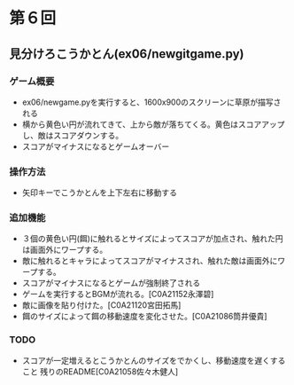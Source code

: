 # 第６回
## 見分けろこうかとん(ex06/newgitgame.py)
### ゲーム概要
- ex06/newgame.pyを実行すると、1600x900のスクリーンに草原が描写される
- 横から黄色い円が流れてきて、上から敵が落ちてくる。黄色はスコアアップし、敵はスコアダウンする。
- スコアがマイナスになるとゲームオーバー
### 操作方法
- 矢印キーでこうかとんを上下左右に移動する
### 追加機能
- ３個の黄色い円(餌)に触れるとサイズによってスコアが加点され、触れた円は画面外にワープする。　
-   敵に触れるとキャラによってスコアがマイナスされ、触れた敵は画面外にワープする。
- スコアがマイナスになるとゲームが強制終了される
- ゲームを実行するとBGMが流れる。[C0A21152永澤碧]
- 敵に画像を貼り付けた。[C0A21120宮田拓馬]
- 餌のサイズによって餌の移動速度を変化させた。[C0A21086筒井優貴]
### TODO
- スコアが一定増えるとこうかとんのサイズをでかくし、移動速度を遅くすること
残りのREADME[C0A21058佐々木健人]